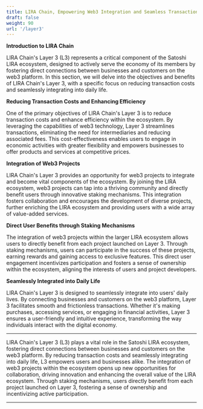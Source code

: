 ```yaml
---
title: LIRA Chain, Empowering Web3 Integration and Seamless Transactions
draft: false
weight: 90
url: '/layer3'
---
```


**Introduction to LIRA Chain**

LIRA Chain's Layer 3 (L3) represents a critical component of the
Satoshi LIRA ecosystem, designed to actively serve the economy of its
members by fostering direct connections between businesses and
customers on the web3 platform. In this section, we will delve into
the objectives and benefits of LIRA Chain's Layer 3, with a specific
focus on reducing transaction costs and seamlessly integrating into
daily life.

**Reducing Transaction Costs and Enhancing Efficiency**

One of the primary objectives of LIRA Chain's Layer 3 is to reduce
transaction costs and enhance efficiency within the ecosystem. By
leveraging the capabilities of web3 technology, Layer 3 streamlines
transactions, eliminating the need for intermediaries and reducing
associated fees. This cost-effectiveness enables users to engage in
economic activities with greater flexibility and empowers businesses
to offer products and services at competitive prices.

**Integration of Web3 Projects**

LIRA Chain's Layer 3 provides an opportunity for web3 projects to
integrate and become vital components of the ecosystem. By joining the
LIRA ecosystem, web3 projects can tap into a thriving community and
directly benefit users through innovative staking mechanisms. This
integration fosters collaboration and encourages the development of
diverse projects, further enriching the LIRA ecosystem and providing
users with a wide array of value-added services.

**Direct User Benefits through Staking Mechanisms**

The integration of web3 projects within the larger LIRA ecosystem
allows users to directly benefit from each project launched on Layer 3.
Through staking mechanisms, users can participate in the success of
these projects, earning rewards and gaining access to exclusive
features. This direct user engagement incentivizes participation and
fosters a sense of ownership within the ecosystem, aligning the
interests of users and project developers.

**Seamlessly Integrated into Daily Life**

LIRA Chain's Layer 3 is designed to seamlessly integrate into users'
daily lives. By connecting businesses and customers on the web3
platform, Layer 3 facilitates smooth and frictionless transactions.
Whether it's making purchases, accessing services, or engaging in
financial activities, Layer 3 ensures a user-friendly and intuitive
experience, transforming the way individuals interact with the digital
economy.

---

LIRA Chain's Layer 3 (L3) plays a vital role in the Satoshi LIRA
ecosystem, fostering direct connections between businesses and
customers on the web3 platform. By reducing transaction costs and
seamlessly integrating into daily life, L3 empowers users and
businesses alike. The integration of web3 projects within the
ecosystem opens up new opportunities for collaboration, driving
innovation and enhancing the overall value of the LIRA ecosystem.
Through staking mechanisms, users directly benefit from each project
launched on Layer 3, fostering a sense of ownership and incentivizing
active participation.

---

 

